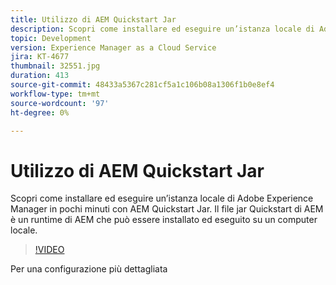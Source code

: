 ```yaml
---
title: Utilizzo di AEM Quickstart Jar
description: Scopri come installare ed eseguire un’istanza locale di Adobe Experience Manager in pochi minuti con AEM Quickstart Jar. Il file jar Quickstart di AEM è un runtime di AEM che può essere installato ed eseguito su un computer locale.
topic: Development
version: Experience Manager as a Cloud Service
jira: KT-4677
thumbnail: 32551.jpg
duration: 413
source-git-commit: 48433a5367c281cf5a1c106b08a1306f1b0e8ef4
workflow-type: tm+mt
source-wordcount: '97'
ht-degree: 0%

---
```



# Utilizzo di AEM Quickstart Jar

Scopri come installare ed eseguire un’istanza locale di Adobe Experience Manager in pochi minuti con AEM Quickstart Jar. Il file jar Quickstart di AEM è un runtime di AEM che può essere installato ed eseguito su un computer locale.

>[!VIDEO](https://video.tv.adobe.com/v/32551?quality=12&learn=on)

Per una configurazione più dettagliata